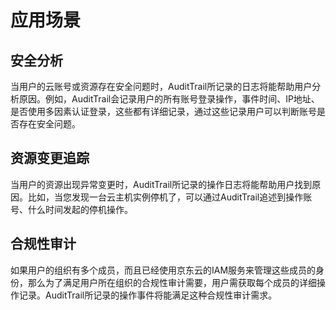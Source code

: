 # 应用场景

## 安全分析

 当用户的云账号或资源存在安全问题时，AuditTrail所记录的日志将能帮助用户分析原因。例如，AuditTrail会记录用户的所有账号登录操作，事件时间、IP地址、是否使用多因素认证登录，这些都有详细记录，通过这些记录用户可以判断账号是否存在安全问题。
## 资源变更追踪

 当用户的资源出现异常变更时，AuditTrail所记录的操作日志将能帮助用户找到原因。比如，当您发现一台云主机实例停机了，可以通过AuditTrail追述到操作账号、什么时间发起的停机操作。
## 合规性审计

 如果用户的组织有多个成员，而且已经使用京东云的IAM服务来管理这些成员的身份，那么为了满足用户所在组织的合规性审计需要，用户需获取每个成员的详细操作记录。AuditTrail所记录的操作事件将能满足这种合规性审计需求。
